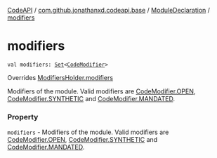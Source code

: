 [CodeAPI](../../index.md) / [com.github.jonathanxd.codeapi.base](../index.md) / [ModuleDeclaration](index.md) / [modifiers](.)

# modifiers

`val modifiers: `[`Set`](https://kotlinlang.org/api/latest/jvm/stdlib/kotlin.collections/-set/index.html)`<`[`CodeModifier`](../-code-modifier/index.md)`>`

Overrides [ModifiersHolder.modifiers](../-modifiers-holder/modifiers.md)

Modifiers of the module. Valid modifiers are [CodeModifier.OPEN](../-code-modifier/-o-p-e-n.md),
[CodeModifier.SYNTHETIC](../-code-modifier/-s-y-n-t-h-e-t-i-c.md) and [CodeModifier.MANDATED](../-code-modifier/-m-a-n-d-a-t-e-d.md).

### Property

`modifiers` - Modifiers of the module. Valid modifiers are [CodeModifier.OPEN](../-code-modifier/-o-p-e-n.md),
[CodeModifier.SYNTHETIC](../-code-modifier/-s-y-n-t-h-e-t-i-c.md) and [CodeModifier.MANDATED](../-code-modifier/-m-a-n-d-a-t-e-d.md).